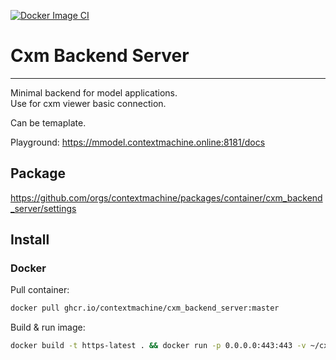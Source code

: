 
[![Docker Image CI](https://github.com/sth-v/cxm_backend_server/actions/workflows/docker-image.yml/badge.svg)](https://github.com/sth-v/cxm_backend_server/actions/workflows/docker-image.yml)

# Cxm Backend Server
---

Minimal backend for model applications.\
Use for cxm viewer basic connection.

Can be temaplate.

Playground: https://mmodel.contextmachine.online:8181/docs
## Package
https://github.com/orgs/contextmachine/packages/container/cxm_backend_server/settings
## Install
### Docker
Pull container:
```bash
docker pull ghcr.io/contextmachine/cxm_backend_server:master
```
Build & run image:
```bash
docker build -t https-latest . && docker run -p 0.0.0.0:443:443 -v ~/cxm_backend/share:/code/share --name cxm_backend_server-latest 
```
